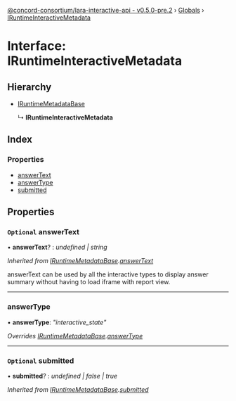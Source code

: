 [@concord-consortium/lara-interactive-api - v0.5.0-pre.2](../README.md) › [Globals](../globals.md) › [IRuntimeInteractiveMetadata](iruntimeinteractivemetadata.md)

# Interface: IRuntimeInteractiveMetadata

## Hierarchy

* [IRuntimeMetadataBase](iruntimemetadatabase.md)

  ↳ **IRuntimeInteractiveMetadata**

## Index

### Properties

* [answerText](iruntimeinteractivemetadata.md#optional-answertext)
* [answerType](iruntimeinteractivemetadata.md#answertype)
* [submitted](iruntimeinteractivemetadata.md#optional-submitted)

## Properties

### `Optional` answerText

• **answerText**? : *undefined | string*

*Inherited from [IRuntimeMetadataBase](iruntimemetadatabase.md).[answerText](iruntimemetadatabase.md#optional-answertext)*

answerText can be used by all the interactive types to display answer summary without having to load iframe
with report view.

___

###  answerType

• **answerType**: *"interactive_state"*

*Overrides [IRuntimeMetadataBase](iruntimemetadatabase.md).[answerType](iruntimemetadatabase.md#answertype)*

___

### `Optional` submitted

• **submitted**? : *undefined | false | true*

*Inherited from [IRuntimeMetadataBase](iruntimemetadatabase.md).[submitted](iruntimemetadatabase.md#optional-submitted)*
